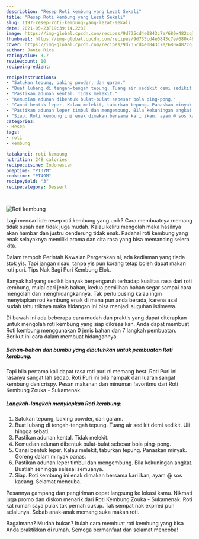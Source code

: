 ```yaml
---
description: "Resep Roti kembung yang Lezat Sekali"
title: "Resep Roti kembung yang Lezat Sekali"
slug: 1197-resep-roti-kembung-yang-lezat-sekali
date: 2021-05-23T19:39:14.223Z
image: https://img-global.cpcdn.com/recipes/9d735cd4e0843c7e/680x482cq70/roti-kembung-foto-resep-utama.jpg
thumbnail: https://img-global.cpcdn.com/recipes/9d735cd4e0843c7e/680x482cq70/roti-kembung-foto-resep-utama.jpg
cover: https://img-global.cpcdn.com/recipes/9d735cd4e0843c7e/680x482cq70/roti-kembung-foto-resep-utama.jpg
author: Janie Rice
ratingvalue: 3.7
reviewcount: 10
recipeingredient:

recipeinstructions:
- "Satukan tepung, baking powder, dan garam."
- "Buat lubang di tengah-tengah tepung. Tuang air sedikit demi sedikit. Uli hingga sebati."
- "Pastikan adunan kental. Tidak melekit."
- "Kemudian adunan dibentuk bulat-bulat sebesar bola ping-pong."
- "Canai bentuk leper. Kalau melekit, taburkan tepung. Panaskan minyak. Goreng dalam minyak panas."
- "Pastikan adunan leper timbul dan mengembung. Bila kekuningan angkat. Buatlah sehingga selesai semuanya."
- "Siap. Roti kembung ini enak dimakan bersama kari ikan, ayam @ sos kacang. Selamat mencuba."
categories:
- Resep
tags:
- roti
- kembung

katakunci: roti kembung 
nutrition: 248 calories
recipecuisine: Indonesian
preptime: "PT37M"
cooktime: "PT49M"
recipeyield: "3"
recipecategory: Dessert

---
```



![Roti kembung](https://img-global.cpcdn.com/recipes/9d735cd4e0843c7e/680x482cq70/roti-kembung-foto-resep-utama.jpg)

Lagi mencari ide resep roti kembung yang unik? Cara membuatnya memang tidak susah dan tidak juga mudah. Kalau keliru mengolah maka hasilnya akan hambar dan justru cenderung tidak enak. Padahal roti kembung yang enak selayaknya memiliki aroma dan cita rasa yang bisa memancing selera kita.

Dalam tempoh Perintah Kawalan Pergerakan ni, ada kediaman yang tiada stok yis. Tapi jangan risau, tanpa yis pun korang tetap boleh dapat makan roti puri. Tips Nak Bagi Puri Kembung Elok.

Banyak hal yang sedikit banyak berpengaruh terhadap kualitas rasa dari roti kembung, mulai dari jenis bahan, kedua pemilihan bahan segar sampai cara mengolah dan menghidangkannya. Tak perlu pusing kalau ingin menyiapkan roti kembung enak di mana pun anda berada, karena asal sudah tahu triknya maka hidangan ini bisa menjadi suguhan istimewa.


Di bawah ini ada beberapa cara mudah dan praktis yang dapat diterapkan untuk mengolah roti kembung yang siap dikreasikan. Anda dapat membuat Roti kembung menggunakan 0 jenis bahan dan 7 langkah pembuatan. Berikut ini cara dalam membuat hidangannya.

<!--inarticleads1-->

##### Bahan-bahan dan bumbu yang dibutuhkan untuk pembuatan Roti kembung:



Tapi bila pertama kali dapat rasa roti puri ni memang best. Roti Puri ini rasanya sangat lah sedap. Roti Puri ini bila nampak dari luaran sangat kembung dan crispy. Pesan makanan dan minuman favoritmu dari Roti Kembung Zouka - Sukamenak. 

<!--inarticleads2-->

##### Langkah-langkah menyiapkan Roti kembung:

1. Satukan tepung, baking powder, dan garam.
1. Buat lubang di tengah-tengah tepung. Tuang air sedikit demi sedikit. Uli hingga sebati.
1. Pastikan adunan kental. Tidak melekit.
1. Kemudian adunan dibentuk bulat-bulat sebesar bola ping-pong.
1. Canai bentuk leper. Kalau melekit, taburkan tepung. Panaskan minyak. Goreng dalam minyak panas.
1. Pastikan adunan leper timbul dan mengembung. Bila kekuningan angkat. Buatlah sehingga selesai semuanya.
1. Siap. Roti kembung ini enak dimakan bersama kari ikan, ayam @ sos kacang. Selamat mencuba.


Pesannya gampang dan pengiriman cepat langsung ke lokasi kamu. Nikmati juga promo dan diskon menarik dari Roti Kembung Zouka - Sukamenak. Roti kat rumah saya pulak tak pernah cukup. Tak sempat nak expired pun selalunya. Sebab anak-anak memang suka makan roti. 

Bagaimana? Mudah bukan? Itulah cara membuat roti kembung yang bisa Anda praktikkan di rumah. Semoga bermanfaat dan selamat mencoba!

